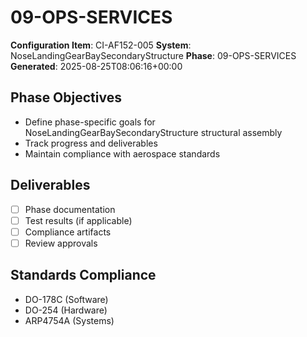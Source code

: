 # 09-OPS-SERVICES

**Configuration Item**: CI-AF152-005
**System**: NoseLandingGearBaySecondaryStructure
**Phase**: 09-OPS-SERVICES
**Generated**: 2025-08-25T08:06:16+00:00

## Phase Objectives
- Define phase-specific goals for NoseLandingGearBaySecondaryStructure structural assembly
- Track progress and deliverables
- Maintain compliance with aerospace standards

## Deliverables
- [ ] Phase documentation
- [ ] Test results (if applicable)
- [ ] Compliance artifacts
- [ ] Review approvals

## Standards Compliance
- DO-178C (Software)
- DO-254 (Hardware)
- ARP4754A (Systems)

